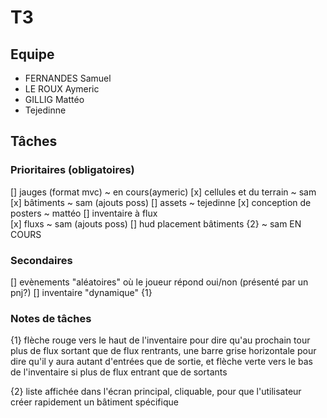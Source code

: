 # T3

## Equipe
- FERNANDES Samuel
- LE ROUX Aymeric
- GILLIG Mattéo
- Tejedinne

## Tâches 
### Prioritaires (obligatoires)
[] jauges (format mvc)              ~ en cours(aymeric)
[x] cellules et du terrain          ~ sam 
[x] bâtiments                       ~ sam (ajouts poss)
[] assets                           ~ tejedinne
[x] conception de posters           ~ mattéo
[] inventaire à flux                  
[x] fluxs                           ~ sam (ajouts poss)
[] hud placement bâtiments  {2}     ~ sam EN COURS

### Secondaires
[] evènements "aléatoires" où le joueur répond oui/non (présenté par un pnj?)
[] inventaire "dynamique"  {1}

### Notes de tâches
{1} flèche rouge vers le haut de l'inventaire pour dire qu'au prochain tour plus de flux sortant que de flux rentrants, une barre grise horizontale pour dire qu'il y aura autant d'entrées que de sortie, et flèche verte vers le bas de l'inventaire si plus de flux entrant que de sortants

{2} liste affichée dans l'écran principal, cliquable, pour que l'utilisateur créer rapidement un bâtiment spécifique 
